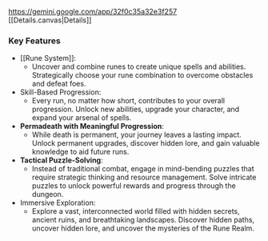 https://gemini.google.com/app/32f0c35a32e3f257
[[Details.canvas|Details]]
### Key Features
- [[Rune System]]: 
	- Uncover and combine runes to create unique spells and abilities. Strategically choose your rune combination to overcome obstacles and defeat foes.
- Skill-Based Progression: 
	- Every run, no matter how short, contributes to your overall progression. Unlock new abilities, upgrade your character, and expand your arsenal of spells.
- **Permadeath with Meaningful Progression**: 
	- While death is permanent, your journey leaves a lasting impact. Unlock permanent upgrades, discover hidden lore, and gain valuable knowledge to aid future runs.
- **Tactical Puzzle-Solving**: 
	- Instead of traditional combat, engage in mind-bending puzzles that require strategic thinking and resource management. Solve intricate puzzles to unlock powerful rewards and progress through the dungeon.
- Immersive Exploration:
	- Explore a vast, interconnected world filled with hidden secrets, ancient ruins, and breathtaking landscapes. Discover hidden paths, uncover hidden lore, and uncover the mysteries of the Rune Realm.